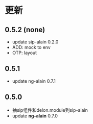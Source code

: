 
# 更新

## 0.5.2 (none)

* update sip-alain 0.2.0
* ADD: mock to env
* OTP: layout

## 0.5.1

* update ng-alain 0.7.1

## 0.5.0

* 抽sip组件和delon.module到sip-alain
* update **ng-alain**  0.7.0
